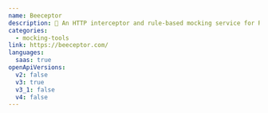 ```yaml
---
name: Beeceptor
description: 🐝 An HTTP interceptor and rule-based mocking service for REST APIs. No coding required to create a mock endpoint. No sign-up required.
categories:
  - mocking-tools
link: https://beeceptor.com/
languages:
  saas: true
openApiVersions:
  v2: false
  v3: true
  v3_1: false
  v4: false
---
```

